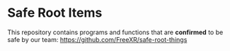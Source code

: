 # Safe Root Items

This repository contains programs and functions that are **confirmed** to be safe by our team: https://github.com/FreeXR/safe-root-things
